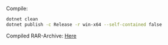 Compile:
``` bash
dotnet clean
dotnet publish -c Release -r win-x64 --self-contained false
```
Compiled RAR-Archive: [Here](https://github.com/CaydenDev/notes/releases/tag/v0.1)
